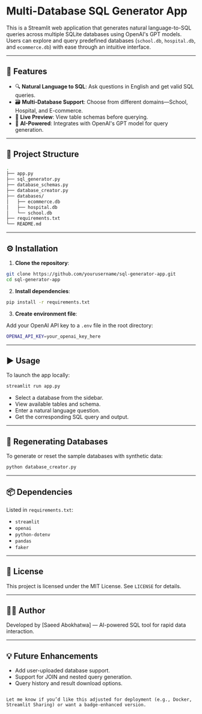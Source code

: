 # Multi-Database SQL Generator App

This is a Streamlit web application that generates natural language-to-SQL queries across multiple SQLite databases using OpenAI's GPT models. Users can explore and query predefined databases (`school.db`, `hospital.db`, and `ecommerce.db`) with ease through an intuitive interface.

---

## 🚀 Features

- 🔍 **Natural Language to SQL**: Ask questions in English and get valid SQL queries.
- 🗃️ **Multi-Database Support**: Choose from different domains—School, Hospital, and E-commerce.
- 📄 **Live Preview**: View table schemas before querying.
- 🧠 **AI-Powered**: Integrates with OpenAI's GPT model for query generation.

---

## 📁 Project Structure

```bash
.
├── app.py              
├── sql_generator.py     
├── database_schemas.py  
├── database_creator.py  
├── databases/          
│   ├── ecommerce.db
│   ├── hospital.db
│   └── school.db
├── requirements.txt
└── README.md
```


---

## ⚙️ Installation

1. **Clone the repository**:

```bash
git clone https://github.com/yourusername/sql-generator-app.git
cd sql-generator-app
```

2. **Install dependencies**:

```bash
pip install -r requirements.txt
```

3. **Create environment file**:

Add your OpenAI API key to a `.env` file in the root directory:

```bash
OPENAI_API_KEY=your_openai_key_here
```

---

## ▶️ Usage

To launch the app locally:

```bash
streamlit run app.py
```

* Select a database from the sidebar.
* View available tables and schema.
* Enter a natural language question.
* Get the corresponding SQL query and output.

---

## 🧪 Regenerating Databases

To generate or reset the sample databases with synthetic data:

```bash
python database_creator.py
```

---

## 📦 Dependencies

Listed in `requirements.txt`:

* `streamlit`
* `openai`
* `python-dotenv`
* `pandas`
* `faker`

---

## 📜 License

This project is licensed under the MIT License. See `LICENSE` for details.

---

## 👨‍💻 Author

Developed by \[Saeed Abokhatwa] — AI-powered SQL tool for rapid data interaction.

---

## 💡 Future Enhancements

* Add user-uploaded database support.
* Support for JOIN and nested query generation.
* Query history and result download options.

```

Let me know if you’d like this adjusted for deployment (e.g., Docker, Streamlit Sharing) or want a badge-enhanced version.
```
